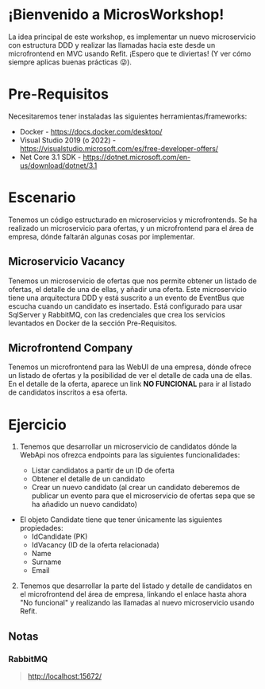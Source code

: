 
# ¡Bienvenido a MicrosWorkshop!

La idea principal de este workshop, es implementar un nuevo microservicio con estructura DDD y realizar las llamadas hacia este desde un microfrontend en MVC usando Refit. ¡Espero que te diviertas! (Y ver cómo siempre aplicas buenas prácticas 😜).

# Pre-Requisitos
Necesitaremos tener instaladas las siguientes herramientas/frameworks:
 - Docker - https://docs.docker.com/desktop/
 - Visual Studio 2019 (o 2022) - https://visualstudio.microsoft.com/es/free-developer-offers/
 - Net Core 3.1 SDK - https://dotnet.microsoft.com/en-us/download/dotnet/3.1

# Escenario
Tenemos un código estructurado en microservicios y microfrontends. Se ha realizado un microservicio para ofertas, y un microfrontend para el área de empresa, dónde faltarán algunas cosas por implementar.

## Microservicio Vacancy
Tenemos un microservicio de ofertas que nos permite obtener un listado de ofertas, el detalle de una de ellas, y añadir una oferta. 
Este microservicio tiene una arquitectura DDD y está suscrito a un evento de EventBus que escucha cuando un candidato es insertado. 
Está configurado para usar SqlServer y RabbitMQ, con las credenciales que crea los servicios levantados en Docker de la sección Pre-Requisitos.

##  Microfrontend Company
Tenemos un microfrontend para las WebUI de una empresa, dónde ofrece un listado de ofertas y la posibilidad de ver el detalle de cada una de ellas.
En el detalle de la oferta, aparece un link **NO FUNCIONAL** para ir al listado de candidatos inscritos a esa oferta.

# Ejercicio

1. Tenemos que desarrollar un microservicio de candidatos dónde la WebApi nos ofrezca endpoints para las siguientes funcionalidades:

	 - Listar candidatos a partir de un ID de oferta
	 - Obtener el detalle de un candidato
	 - Crear un nuevo candidato (al crear un candidato deberemos de publicar un evento para que el microservicio de ofertas sepa que se ha añadido un nuevo candidato)

- El objeto Candidate tiene que tener únicamente las siguientes propiedades:
	 - IdCandidate (PK)
	 - IdVacancy (ID de la oferta relacionada)
	 - Name
	 - Surname
	 - Email

2. Tenemos que desarrollar la parte del listado y detalle de candidatos en el microfrontend del área de empresa, linkando el enlace hasta ahora "No funcional" y realizando las llamadas al nuevo microservicio usando Refit.

## Notas
### RabbitMQ
> [http://localhost:15672/](http://localhost:15672/)